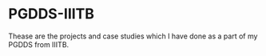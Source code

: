 # PGDDS-IIITB
Thease are the projects and case studies which I have done as a part of my PGDDS from IIITB.
